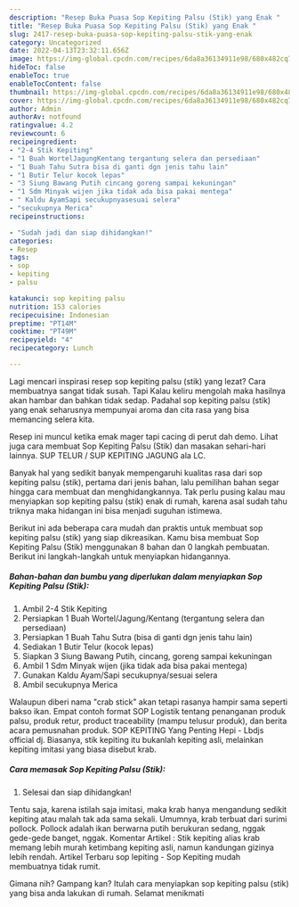 ```yaml
---
description: "Resep Buka Puasa Sop Kepiting Palsu (Stik) yang Enak "
title: "Resep Buka Puasa Sop Kepiting Palsu (Stik) yang Enak "
slug: 2417-resep-buka-puasa-sop-kepiting-palsu-stik-yang-enak
category: Uncategorized
date: 2022-04-13T23:32:11.656Z
image: https://img-global.cpcdn.com/recipes/6da8a36134911e98/680x482cq70/sop-kepiting-palsu-stik-foto-resep-utama.jpg
hideToc: false
enableToc: true
enableTocContent: false
thumbnail: https://img-global.cpcdn.com/recipes/6da8a36134911e98/680x482cq70/sop-kepiting-palsu-stik-foto-resep-utama.jpg
cover: https://img-global.cpcdn.com/recipes/6da8a36134911e98/680x482cq70/sop-kepiting-palsu-stik-foto-resep-utama.jpg
author: Admin
authorAv: notfound
ratingvalue: 4.2
reviewcount: 6
recipeingredient:
- "2-4 Stik Kepiting"
- "1 Buah WortelJagungKentang tergantung selera dan persediaan"
- "1 Buah Tahu Sutra bisa di ganti dgn jenis tahu lain"
- "1 Butir Telur kocok lepas"
- "3 Siung Bawang Putih cincang goreng sampai kekuningan"
- "1 Sdm Minyak wijen jika tidak ada bisa pakai mentega"
- " Kaldu AyamSapi secukupnyasesuai selera"
- "secukupnya Merica"
recipeinstructions:

- "Sudah jadi dan siap dihidangkan!"
categories:
- Resep
tags:
- sop
- kepiting
- palsu

katakunci: sop kepiting palsu 
nutrition: 153 calories
recipecuisine: Indonesian
preptime: "PT14M"
cooktime: "PT49M"
recipeyield: "4"
recipecategory: Lunch

---
```



Lagi mencari inspirasi resep sop kepiting palsu (stik) yang lezat? Cara membuatnya sangat tidak susah. Tapi Kalau keliru mengolah maka hasilnya akan hambar dan bahkan tidak sedap. Padahal sop kepiting palsu (stik) yang enak seharusnya mempunyai aroma dan cita rasa yang bisa memancing selera kita.


Resep ini muncul ketika emak mager tapi cacing di perut dah demo. Lihat juga cara membuat Sop Kepiting Palsu (Stik) dan masakan sehari-hari lainnya. SUP TELUR / SUP KEPITING JAGUNG ala LC.

Banyak hal yang sedikit banyak mempengaruhi kualitas rasa dari sop kepiting palsu (stik), pertama dari jenis bahan, lalu pemilihan bahan segar hingga cara membuat dan menghidangkannya. Tak perlu pusing kalau mau menyiapkan sop kepiting palsu (stik) enak di rumah, karena asal sudah tahu triknya maka hidangan ini bisa menjadi suguhan istimewa.


Berikut ini ada beberapa cara mudah dan praktis untuk membuat sop kepiting palsu (stik) yang siap dikreasikan. Kamu bisa membuat Sop Kepiting Palsu (Stik) menggunakan 8 bahan dan 0 langkah pembuatan. Berikut ini langkah-langkah untuk menyiapkan hidangannya.

<!--inarticleads1-->

##### Bahan-bahan dan bumbu yang diperlukan dalam menyiapkan Sop Kepiting Palsu (Stik):

1. Ambil 2-4 Stik Kepiting
1. Persiapkan 1 Buah Wortel/Jagung/Kentang (tergantung selera dan persediaan)
1. Persiapkan 1 Buah Tahu Sutra (bisa di ganti dgn jenis tahu lain)
1. Sediakan 1 Butir Telur (kocok lepas)
1. Siapkan 3 Siung Bawang Putih, cincang, goreng sampai kekuningan
1. Ambil 1 Sdm Minyak wijen (jika tidak ada bisa pakai mentega)
1. Gunakan  Kaldu Ayam/Sapi secukupnya/sesuai selera
1. Ambil secukupnya Merica


Walaupun diberi nama &#34;crab stick&#34; akan tetapi rasanya hampir sama seperti bakso ikan. Empat contoh format SOP Logistik tentang penanganan produk palsu, produk retur, product traceability (mampu telusur produk), dan berita acara pemusnahan produk. SOP KEPITING Yang Penting Hepi - Lbdjs official dj. Biasanya, stik kepiting itu bukanlah kepiting asli, melainkan kepiting imitasi yang biasa disebut krab. 

<!--inarticleads2-->

##### Cara memasak Sop Kepiting Palsu (Stik):


1. Selesai dan siap dihidangkan!

Tentu saja, karena istilah saja imitasi, maka krab hanya mengandung sedikit kepiting atau malah tak ada sama sekali. Umumnya, krab terbuat dari surimi pollock. Pollock adalah ikan berwarna putih berukuran sedang, nggak gede-gede banget, nggak. Komentar Artikel : Stik kepiting alias krab memang lebih murah ketimbang kepiting asli, namun kandungan gizinya lebih rendah. Artikel Terbaru sop lepiting - Sop Kepiting mudah membuatnya tidak rumit. 

Gimana nih? Gampang kan? Itulah cara menyiapkan sop kepiting palsu (stik) yang bisa anda lakukan di rumah. Selamat menikmati
